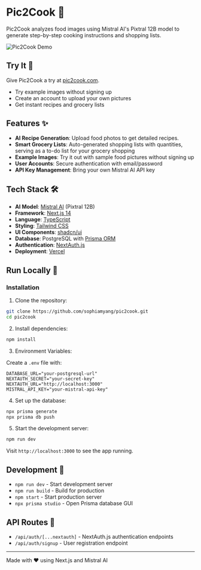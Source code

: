 # Pic2Cook 🍳

Pic2Cook analyzes food images using Mistral AI's Pixtral 12B model to generate step-by-step cooking instructions and shopping lists.

![Pic2Cook Demo](public/pic2cook.gif)

## Try It 🌟

Give Pic2Cook a try at [pic2cook.com](https://pic2cook.com/).

- Try example images without signing up
- Create an account to upload your own pictures
- Get instant recipes and grocery lists

## Features ✨

- **AI Recipe Generation**: Upload food photos to get detailed recipes.
- **Smart Grocery Lists**: Auto-generated shopping lists with quantities, serving as a to-do list for your grocery shopping
- **Example Images**: Try it out with sample food pictures without signing up
- **User Accounts**: Secure authentication with email/password
- **API Key Management**: Bring your own Mistral AI API key

## Tech Stack 🛠️

- **AI Model**: [Mistral AI](https://mistral.ai/) (Pixtral 12B)
- **Framework**: [Next.js 14](https://nextjs.org/) 
- **Language**: [TypeScript](https://www.typescriptlang.org/)
- **Styling**: [Tailwind CSS](https://tailwindcss.com/)
- **UI Components**: [shadcn/ui](https://ui.shadcn.com/)
- **Database**: PostgreSQL with [Prisma ORM](https://www.prisma.io/)
- **Authentication**: [NextAuth.js](https://next-auth.js.org/)
- **Deployment**: [Vercel](https://vercel.com)

## Run Locally 🚀

### Installation

1. Clone the repository:

```bash
git clone https://github.com/sophiamyang/pic2cook.git
cd pic2cook
```

2. Install dependencies:

```bash
npm install
```
3. Environment Variables:

Create a `.env` file with:
```
DATABASE_URL="your-postgresql-url"
NEXTAUTH_SECRET="your-secret-key"
NEXTAUTH_URL="http://localhost:3000"
MISTRAL_API_KEY="your-mistral-api-key"
```

4. Set up the database:

```bash
npx prisma generate
npx prisma db push
```

5. Start the development server:

```bash
npm run dev
```

Visit `http://localhost:3000` to see the app running.


## Development 🔧

- `npm run dev` - Start development server
- `npm run build` - Build for production
- `npm start` - Start production server
- `npx prisma studio` - Open Prisma database GUI

## API Routes 🔌

- `/api/auth/[...nextauth]` - NextAuth.js authentication endpoints
- `/api/auth/signup` - User registration endpoint


---

Made with ❤️ using Next.js and Mistral AI

